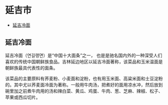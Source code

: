 # 延吉市
  - [延吉冷面](#延吉冷面)

## 延吉冷面
延吉冷面（연길랭면）是“中国十大面条”之一， 也是是驰名国内外的一种深受人们喜欢的传统中国朝鲜族食品。吉林延边地区以延吉冷面著称，该菜品和玉米温面是朝鲜族最具代表性的面条。

该菜品的主要原料有荞麦粉、小麦面和淀粉，也有用玉米面、高粱米面和士豆淀粉的。其中尤以荞麦面冷面为著称。一般用牛肉汤，把煮好的面用凉水冲，然后放到碗里加之前煮牛肉用的汤和辣白菜、黄瓜、鸡蛋、牛肉、葱、芝麻、辣椒、松子、苹果或西瓜切片。
